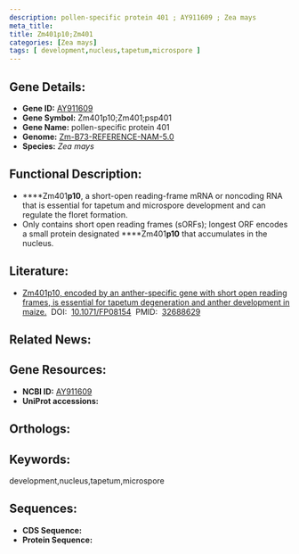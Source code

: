 ```yaml
---
description: pollen-specific protein 401 ; AY911609 ; Zea mays
meta_title:
title: Zm401p10;Zm401
categories: [Zea mays]
tags: [ development,nucleus,tapetum,microspore ]
---
```


## Gene Details:
- **Gene ID:**	[AY911609]()
- **Gene Symbol:** Zm401p10;Zm401;psp401
- **Gene Name:** pollen-specific protein 401
- **Genome:** [Zm-B73-REFERENCE-NAM-5.0]()
- **Species:** *Zea mays*

## Functional Description:
   - ****Zm401**p10**, a short-open reading-frame mRNA or noncoding RNA that is essential for tapetum and microspore development and can regulate the floret formation.
   - Only contains short open reading frames (sORFs); longest ORF encodes a small protein designated ****Zm401**p10** that accumulates in the nucleus.

## Literature:
   - [Zm401p10, encoded by an anther-specific gene with short open reading frames, is essential for tapetum degeneration and anther development in maize.]( https://europepmc.org/article/MED/32688629)&nbsp;&nbsp;DOI:&nbsp;&nbsp;[10.1071/FP08154](https://europepmc.org/article/MED/32688629)&nbsp;&nbsp;PMID:&nbsp;&nbsp;[32688629](https://pubmed.ncbi.nlm.nih.gov/32688629/)

## Related News:

## Gene Resources:
- **NCBI ID:** [AY911609](https://www.ncbi.nlm.nih.gov/gene/?term=AY911609)
- **UniProt accessions:** [](https://www.uniprot.org/uniprotkb//entry)

## Orthologs:

## Keywords:
development,nucleus,tapetum,microspore

## Sequences:
- **CDS Sequence:**
- **Protein Sequence:**
